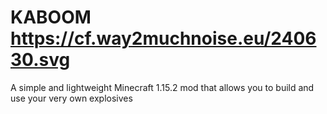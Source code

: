 # KABOOM https://cf.way2muchnoise.eu/240630.svg
A simple and lightweight Minecraft 1.15.2 mod that allows you to build and use your very own explosives
